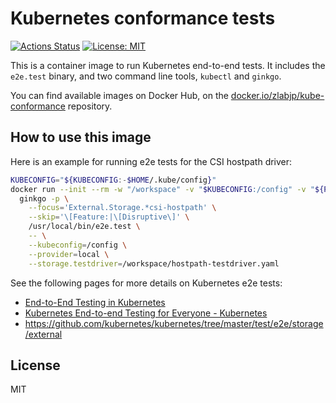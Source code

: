 # Kubernetes conformance tests

[![Actions Status](https://github.com/zlabjp/kube-conformance/workflows/CI/badge.svg)](https://github.com/zlabjp/kube-conformance/actions)
[![License: MIT](https://img.shields.io/badge/License-MIT-blue.svg)](./LICENSE)

This is a container image to run Kubernetes end-to-end tests. It includes the `e2e.test` binary, and two command line tools, `kubectl` and `ginkgo`.

You can find available images on Docker Hub, on the [docker.io/zlabjp/kube-conformance](https://hub.docker.com/r/zlabjp/kube-conformance/tags) repository.

## How to use this image

Here is an example for running e2e tests for the CSI hostpath driver:

```bash
KUBECONFIG="${KUBECONFIG:-$HOME/.kube/config}"
docker run --init --rm -w "/workspace" -v "$KUBECONFIG:/config" -v "${PWD}:/workspace" docker.io/zlabjp/kube-conformance:1.15.3 \
  ginkgo -p \
    --focus='External.Storage.*csi-hostpath' \
    --skip='\[Feature:|\[Disruptive\]' \
    /usr/local/bin/e2e.test \
    -- \
    --kubeconfig=/config \
    --provider=local \
    --storage.testdriver=/workspace/hostpath-testdriver.yaml
```

See the following pages for more details on Kubernetes e2e tests:

- [End-to-End Testing in Kubernetes](https://github.com/kubernetes/community/blob/master/contributors/devel/sig-testing/e2e-tests.md)
- [Kubernetes End\-to\-end Testing for Everyone \- Kubernetes](https://kubernetes.io/blog/2019/03/22/kubernetes-end-to-end-testing-for-everyone/)
- https://github.com/kubernetes/kubernetes/tree/master/test/e2e/storage/external

## License

MIT
